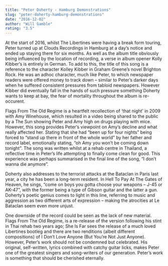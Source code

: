 ```yaml
---
title: "Peter Doherty - Hamburg Demonstrations"
slug: "peter-doherty-hamburg-demonstrations"
date: "2016-12-02"
author: "Will Gamble"
rating: "3.5"
---
```


At the start of 2016, whilst The Libertines were having a break form touring, Peter turned up at Clouds Recordings in Hamburg at a day’s notice and ended up staying there for six months. As well as the album title obviously being influenced by the location of recording, a verse in album opener Kolly Kibber’s is entirely in German. To add to this, the title of this song is a reference to the character Kolley Kibber in Graham Greene’s novel Brighton Rock. He was an adhoc character, much like Peter, to which newspaper readers were offered money to track down – similar to Peter’s darker days when he suffered consistent pressures from tabloid newspapers. However Kibber did eventually fall in the hands of such pressure something Doherty wants to keep at bay, the fear of mortality throughout the album is re-occurent.

Flags From The Old Regime is a heartfelt recollection of ‘that night’ in 2009 with Amy Winehouse, which resulted in a video being shared to the public by a The Sun showing Peter and Amy high on drugs playing with mice. However, this song provides Peter’s viewpoint on Amy’s decline and what really affected her. Stating that she had “been up for four nights” being forced to “stand up there in front of the whole world” by her father and record label, emotionally stating, “oh Amy you won’t be coming down tonight”. The song was written whilst at a rehab centre in Thailand, a reflective time in Peter’s life attempting to finally come clean for good. This experience was perhaps summarised in the final line of the song, “I don’t wanna die anymore”.

Doherty also addresses to the terrorist attacks at the Bataclan in Paris last year, a city he has been a long-term resident. In Hell To Pay At The Gates of Heaven, he sings, “come on boys you gotta choose your weapons – J-45 or AK-47”, with the former being a type of Gibson guitar and the latter a gun. Doherty’s poetic genius comes to light in this line, referring to music and aggression as two different arts of expression – making the atrocities at Le Bataclan seem even more unjust.

One downside of the record could be seen as the lack of new material. Flags From The Old Regime, is a re-release of the version following his stint in Thai rehab two years ago; She Is Far sees the release of a much loved Libertines bootleg and there are two renditions (albeit different compositions) of I Don’t Love Anyone (But You’re Not Just Anyone). However, Peter’s work should not be condemned but celebrated. His original, self-written, lyrics combined with catchy guitar licks, makes Peter one of the greatest singers and song-writers of our generation. Peter’s work is something that should be cherished eternally.
